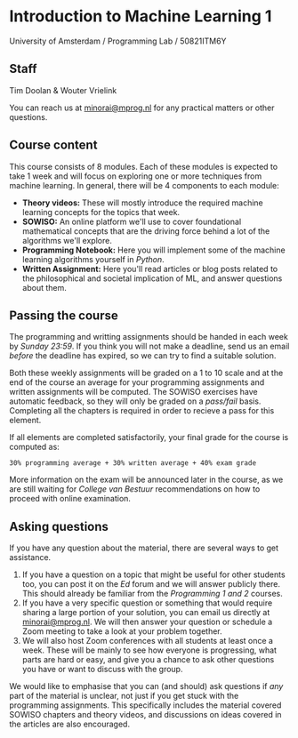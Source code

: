 # Introduction to Machine Learning 1

University of Amsterdam / Programming Lab / 50821ITM6Y

## Staff

Tim Doolan & Wouter Vrielink

You can reach us at <minorai@mprog.nl> for any practical matters or other
questions.

## Course content

This course consists of 8 modules. Each of these modules is expected to take 1
week and will focus on exploring one or more techniques from machine learning.
In general, there will be 4 components to each module:

* **Theory videos:** These will mostly introduce the required machine learning concepts for the topics that week.
* **SOWISO:** An online platform we'll use to cover foundational mathematical concepts that are the driving force behind a lot of the algorithms we'll explore.
* **Programming Notebook:** Here you will implement some of the machine learning algorithms yourself in *Python*.
* **Written Assignment:** Here you'll read articles or blog posts related to the philosophical and societal implication of ML, and answer questions about them.

## Passing the course

The programming and writting assignments should be handed in each week by
*Sunday 23:59*. If you think you will not make a deadline, send us an email
*before* the deadline has expired, so we can try to find a suitable solution. 

Both these weekly assignments will be graded on a 1 to 10 scale and at the end
of the course an average for your programming assignments and written
assignments will be computed. The SOWISO exercises have automatic feedback, so
they will only be graded on a *pass/fail* basis. Completing all the chapters is
required in order to recieve a pass for this element.

If all elements are completed satisfactorily, your final grade for the course
is computed as:

    30% programming average + 30% written average + 40% exam grade

More information on the exam will be announced later in the course, as we are
still waiting for *College van Bestuur* recommendations on how to proceed with
online examination.

## Asking questions

If you have any question about the material, there are several ways to get
assistance.

1. If you have a question on a topic that might be useful for other students
too, you can post it on the *Ed* forum and we will answer publicly there. This 
should already be familiar from the *Programming 1 and 2* courses.
2. If you have a very specific question or something that would require sharing
a large portion of your solution, you can email us directly at <minorai@mprog.nl>.
We will then answer your question or schedule a Zoom meeting to take a look at
your problem together.
3. We will also host Zoom conferences with all students at least once a week.
These will be mainly to see how everyone is progressing, what parts are hard or
easy, and give you a chance to ask other questions you have or want to discuss
with the group.

We would like to emphasise that you can (and should) ask questions if *any*
part of the material is unclear, not just if you get stuck with the programming
assignments. This specifically includes the material covered SOWISO chapters
and theory videos, and discussions on ideas covered in the articles are also
encouraged.

